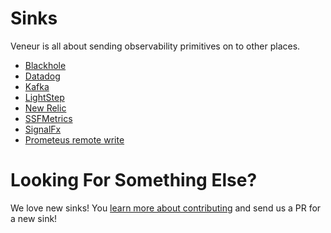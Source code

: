 # Sinks

Veneur is all about sending observability primitives on to other places.

* [Blackhole](https://github.com/stripe/veneur/tree/master/sinks/blackhole#readme)
* [Datadog](https://github.com/stripe/veneur/tree/master/sinks/datadog#readme)
* [Kafka](https://github.com/stripe/veneur/tree/master/sinks/kafka#readme)
* [LightStep](https://github.com/stripe/veneur/tree/master/sinks/lightstep#readme)
* [New Relic](https://github.com/stripe/veneur/tree/master/sinks/newrelic#readme)
* [SSFMetrics](https://github.com/stripe/veneur/tree/master/sinks/ssfmetrics#readme)
* [SignalFx](https://github.com/stripe/veneur/tree/master/sinks/signalfx#readme)
* [Prometeus remote write](../sinks/prometheus/README.md)

# Looking For Something Else?

We love new sinks! You [learn more about contributing](https://github.com/stripe/veneur/blob/master/CONTRIBUTING.md)
and send us a PR for a new sink!
